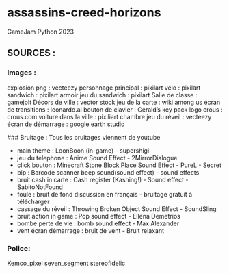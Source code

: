 # assassins-creed-horizons
GameJam Python 2023

## SOURCES : 
### Images :
explosion png : vecteezy
personnage principal : pixilart
vélo : pixilart
sandwich : pixilart
armoir jeu du sandwich : pixilart
Salle de classe : gamejolt
Décors de ville : vector stock
jeu de la carte : wiki among us
écran de transitions : leonardo.ai
bouton de clavier : Gerald’s key pack
logo crous : crous.com
voiture dans la ville : pixiliart
chambre jeu du réveil : vecteezy
écran de démarrage : google earth studio

### Bruitage : Tous les bruitages viennent de youtube
- main theme : LoonBoon (in-game) - supershigi
- jeu du telephone : Anime Sound Effect - 2MirrorDialogue
- click bouton : Minecraft Stone Block Place Sound Effect - PureL - Secret
- bip : Barcode scanner beep sound(sound effect) - sound effects
- bruit cash in carte : Cash register (Kashing!) - Sound effect - SabitoNotFound
- foule : bruit de fond discussion en français - bruitage gratuit à télécharger
- cassage du réveil : Throwing Broken Object Sound Effect - SoundSling
- bruit action in game : Pop sound effect - Ellena Demetrios
- bombe perte de vie : bomb sound effect - Max Alexander
- vent écran démarrage : bruit de vent - Bruit relaxant

### Police:
Kemco_pixel
seven_segment
stereofidelic

